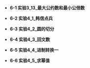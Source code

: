 * **6-1 实验3_13_最大公约数和最小公倍数**

* **6-2 实验4_1_韩信点兵**

* **6-3 实验4_2_圆的切分**

* **6-4 实验4_3_回文数**

* **6-5 实验4_4_进制转换一**

* **6-6 实验4_5_求幂值**

  